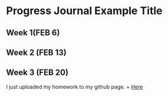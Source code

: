 # Progress Journal Example Title

## Week 1(FEB 6)



## Week 2 (FEB 13)


## Week 3 (FEB 20)
I just uploaded my homework to my github page. + [Here](burkayduran.html)
